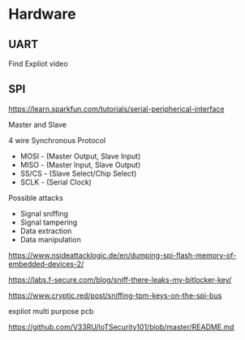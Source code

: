 # Hardware

## UART

Find Expliot video

## SPI

https://learn.sparkfun.com/tutorials/serial-peripherical-interface


Master and Slave

4 wire Synchronous Protocol

- MOSI  - (Master Output, Slave Input)
- MISO  - (Master Input, Slave Output)
- SS/CS - (Slave Select/Chip Select)
- SCLK  - (Serial Clock)


Possible attacks
- Signal sniffing
- Signal tampering
- Data extraction
- Data manipulation

https://www.nsideattacklogic.de/en/dumping-spi-flash-memory-of-embedded-devices-2/

https://labs.f-secure.com/blog/sniff-there-leaks-my-bitlocker-key/

https://www.cryptic.red/post/sniffing-tpm-keys-on-the-spi-bus


expliot multi purpose pcb


https://github.com/V33RU/IoTSecurity101/blob/master/README.md

